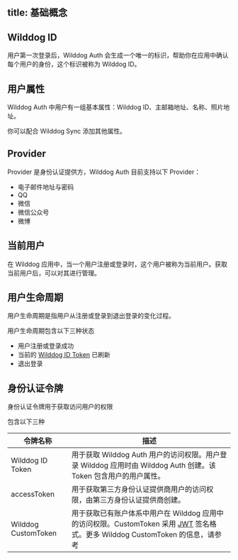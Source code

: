 
title: 基础概念
---

## Wilddog ID
用户第一次登录后，Wilddog Auth 会生成一个唯一的标识，帮助你在应用中确认每个用户的身份，这个标识被称为 Wilddog ID。


## 用户属性

Wilddog Auth 中用户有一组基本属性：Wilddog ID、主邮箱地址、名称、照片地址。

你可以配合 Wilddog Sync 添加其他属性。



## Provider

Provider 是身份认证提供方，Wilddog Auth 目前支持以下 Provider：

- 电子邮件地址与密码
- QQ 
- 微信
- 微信公众号 
- 微博


## 当前用户

在 Wilddog 应用中，当一个用户注册或登录时，这个用户被称为当前用户。获取当前用户后，可以对其进行管理。


## 用户生命周期

用户生命周期是指用户从注册或登录到退出登录的变化过程。

用户生命周期包含以下三种状态

- 用户注册或登录成功
- 当前的 [Wilddog ID Token](#Wilddog-ID) 已刷新
- 退出登录


## 身份认证令牌

身份认证令牌用于获取访问用户的权限

包含以下三种


| 令牌名称                | 描述                                       |
| ------------------- | ---------------------------------------- |
| Wilddog ID Token    | 用于获取 Wilddog Auth 用户的访问权限。用户登录 Wilddog 应用时由 Wilddog Auth 创建。该 Token 包含用户的用户属性。 |
|  accessToken   | 用于获取第三方身份认证提供商用户的访问权限，由第三方身份认证提供商创建。     |
| Wilddog CustomToken | 用于获取已有账户体系中用户在 Wilddog 应用中的访问权限。CustomToken 采用 [JWT](https://jwt.io/introduction/) 签名格式。更多 Wilddog CustomToken 的信息，请参考 |


